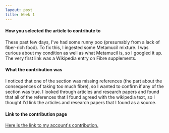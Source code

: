 ```yaml
---
layout: post  
title: Week 1
---
```


#### How you selected the article to contribute to

  These past few days, I've had some runny poo (presumably from a lack of fiber-rich food). To fix this, I ingested some Metamucil mixture. I was curious about my condition as well as what Metamucil is, so I googled it up. The very first link was a Wikipedia entry on Fibre supplements. 
  

#### What the contribution was

   I noticed that one of the section was missing references (the part about the consequences of taking too much fibre), so I wanted to confirm if any of the section was true. I looked through articles and research papers and found that all of the references that I found agreed with the wikipedia text, so I thought I'd link the articles and research papers that I found as a source.

#### Link to the contribution page
[Here is the link to my account's contribution.](https://en.wikipedia.org/wiki/Special:Contributions/64_oz_wine_glass)
